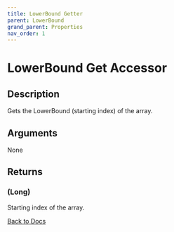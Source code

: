 ```yaml
---
title: LowerBound Getter
parent: LowerBound
grand_parent: Properties
nav_order: 1
---
```


# LowerBound Get Accessor

## Description
Gets the LowerBound (starting index) of the array.

## Arguments
None

## Returns
### (Long) 
Starting index of the array.

[Back to Docs](https://senipah.github.io/VBA-Better-Array/)